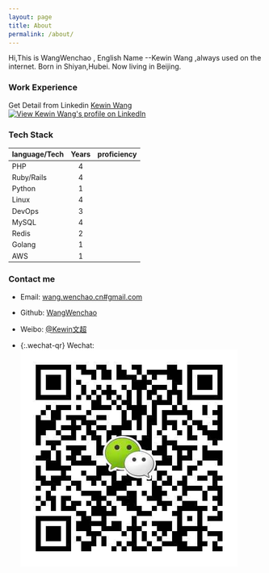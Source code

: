 ```yaml
---
layout: page
title: About
permalink: /about/
---
```


Hi,This is  WangWenchao , English Name --Kewin Wang ,always used on the internet.
Born in Shiyan,Hubei. Now living in Beijing.

### Work Experience

Get Detail from Linkedin [ Kewin Wang ](https://www.linkedin.com/profile/view?id=108191127)
<a href="http://cn.linkedin.com/in/kewinwang">
<img src="https://static.licdn.com/scds/common/u/img/webpromo/btn_myprofile_160x33.png" width="160" height="33" border="0" alt="View Kewin Wang's profile on LinkedIn">
</a>

### Tech Stack
|language/Tech|Years|proficiency|
|:------------|:----:|----------:|
| PHP | 4 | |
| Ruby/Rails | 4 |
| Python | 1 | |
| Linux| 4 | |
| DevOps | 3 | |
| MySQL | 4 | |
| Redis | 2 | | 
| Golang | 1| |
| AWS | 1| | 

### Contact me
- Email: [wang.wenchao.cn#gmail.com](mailto:wang.wenchao.cn#gmail.com)

- Github: [WangWenchao](https://github.com/WangWenchao) 

- Weibo: [@Kewin文超](http://weibo.com/kewinwangcn)

- {:.wechat-qr}
  Wechat: ![kewin_wang](https://raw.githubusercontent.com/WangWenchao/wangwenchao.github.io/master/images/Wechat-QR.png)

